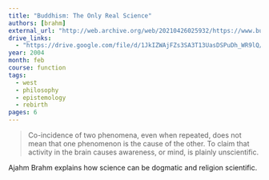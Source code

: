 ```yaml
---
title: "Buddhism: The Only Real Science"
authors: [brahm]
external_url: "http://web.archive.org/web/20210426025932/https://www.budsas.org/ebud/ebdha264.htm"
drive_links:
  - "https://drive.google.com/file/d/1JkIZWAjFZs3SA3T13UasDSPuDh_WR9lQ/view?usp=drivesdk"
year: 2004
month: feb
course: function
tags:
  - west
  - philosophy
  - epistemology
  - rebirth
pages: 6
---
```


> Co-incidence of two phenomena, even when repeated, does not mean that one phenomenon is the cause of the other. To claim that activity in the brain causes awareness, or mind, is plainly unscientific.

Ajahm Brahm explains how science can be dogmatic and religion scientific.
